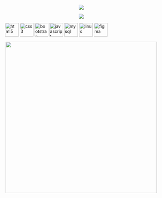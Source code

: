 <p align="center">
  <img src="https://github-readme-stats.vercel.app/api?username=mieayamm0892&show_icons=true&theme=radical" />
</p>
<p align="center">
  <img src="https://github-readme-stats.vercel.app/api/top-langs/?username=mieayamm0892&layout=compact&theme=radical" />
</p>


<p align="">
  <img src="https://cdn.jsdelivr.net/gh/devicons/devicon/icons/html5/html5-original.svg" alt="html5" width="45" height="45"/>
  <img src="https://cdn.jsdelivr.net/gh/devicons/devicon/icons/css3/css3-original.svg" alt="css3" width="45" height="45"/>
  <img src="https://cdn.jsdelivr.net/gh/devicons/devicon/icons/bootstrap/bootstrap-plain.svg" alt="bootstrap" width="45" height="45"/>
  <img src="https://cdn.jsdelivr.net/gh/devicons/devicon/icons/javascript/javascript-original.svg" alt="javascript" width="45" height="45"/>

  <img src="https://cdn.jsdelivr.net/gh/devicons/devicon/icons/mysql/mysql-original.svg" alt="mysql" width="45" height="45"/>

  <img src="https://cdn.jsdelivr.net/gh/devicons/devicon/icons/linux/linux-original.svg" alt="linux" width="45" height="45"/>

  <img src="https://cdn.jsdelivr.net/gh/devicons/devicon/icons/figma/figma-original.svg" alt="figma" width="45" height="45"/>
</p>


<p align="center">
  <img src="https://media1.tenor.com/m/cBoBEOQ7gMwAAAAC/dazzling-eyes-beautiful-anime-woman.gif" width="500">
</p>
